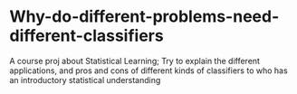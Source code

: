 # Why-do-different-problems-need-different-classifiers
A course proj about Statistical Learning; Try to explain the different applications, and pros and cons of different kinds of classifiers to who has an introductory statistical understanding
